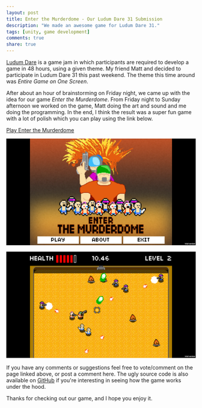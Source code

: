 ```yaml
---
layout: post
title: Enter the Murderdome - Our Ludum Dare 31 Submission
description: "We made an awesome game for Ludum Dare 31."
tags: [unity, game development]
comments: true
share: true
---
```


[Ludum Dare](http://www.ludumdare.com) is a game jam in which participants are required to develop a game in 48 hours, using a given theme. My friend Matt and decided to participate in Ludum Dare 31 this past weekend. The theme this time around was *Entire Game on One Screen*.

After about an hour of brainstorming on Friday night, we came up with the idea for our game *Enter the Murderdome*. From Friday night to Sunday afternoon we worked on the game, Matt doing the art and sound and me doing the programming. In the end, I think the result was a super fun game with a lot of polish which you can play using the link below.

[Play Enter the Murderdome](http://ludumdare.com/compo/ludum-dare-31/?action=preview&uid=13891)

![Title screen](/public/images/2014-12-08/murderdome-1.png "Title screen")

![Gameplay](/public/images/2014-12-08/murderdome-2.png "Gameplay")

If you have any comments or suggestions feel free to vote/comment on the page linked above, or post a comment here. The ugly source code is also available on [GitHub](https://github.com/RyanNielson/ludum-dare-31) if you're interesting in seeing how the game works under the hood.

Thanks for checking out our game, and I hope you enjoy it.
